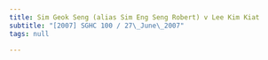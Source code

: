 ```yaml
---
title: Sim Geok Seng (alias Sim Eng Seng Robert) v Lee Kim Kiat
subtitle: "[2007] SGHC 100 / 27\_June\_2007"
tags: null

---
```


